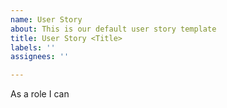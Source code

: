 ```yaml
---
name: User Story
about: This is our default user story template
title: User Story <Title>
labels: ''
assignees: ''

---
```


As a role I can
